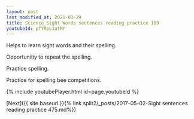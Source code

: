 ```yaml
---
layout: post
last_modified_at: 2021-03-29
title: Science Sight Words sentences reading practice 109
youtubeId: pfYRpL1atMY
---
```

 
 
Helps to learn sight words and their spelling.

Opportunitiy to repeat the spelling. 

Practice spelling. 
 
Practice for spelling bee competitions. 
 
{% include youtubePlayer.html id=page.youtubeId %}
 
 

[Next]({{ site.baseurl }}{% link  split2/_posts/2017-05-02-Sight sentences reading practice 475.md%})
 
